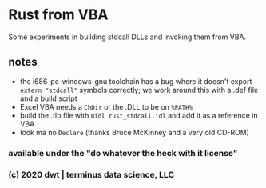 # Rust from VBA

Some experiments in building stdcall DLLs and invoking them from VBA.

## notes
* the i686-pc-windows-gnu toolchain has a bug where it doesn't export `extern "stdcall"` symbols correctly; we work around this with a .def file and a build script
* Excel VBA needs a `ChDir` or the .DLL to be on `%PATH%`
* build the .tlb file with `midl rust_stdcall.idl` and add it as a reference in VBA
* look ma no `Declare` (thanks Bruce McKinney and a very old CD-ROM)

### available under the "do whatever the heck with it license"
### (c) 2020 dwt | terminus data science, LLC
